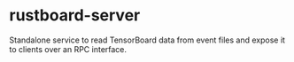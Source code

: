 # rustboard-server

Standalone service to read TensorBoard data from event files and expose it to
clients over an RPC interface.
